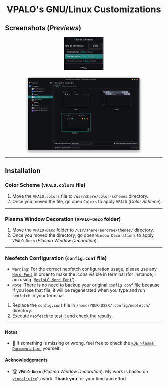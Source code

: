 <h1 align="center">VPALO's GNU/Linux Customizations</h1>

## Screenshots (*Previews*)
<p align="center"><a href="https://github.com/vpalomaresg/VPALO-GNULinuxCustomizations"><img width=25% src="./preview/color-scheme.png" align="center" alt="VPALO-Color-Scheme" /></a></p>
<p align="center"><a href="https://github.com/vpalomaresg/VPALO-GNULinuxCustomizations"><img width=75% src="./preview/window-decoration.png" align="center" alt="VPALO-Window-Decoration" /></a></p>

---

## Installation
### Color Scheme (`VPALO.colors` file)
1. Move the `VPALO.colors` file to `/usr/share/color-schemes` directory.
2. Once you moved the file, go open `Colors` to apply `VPALO` (*Color Scheme*).

---

### Plasma Window Decoration (`VPALO-Deco` folder)
1. Move the `VPALO-Deco` folder to `/usr/share/aurorae/themes/` directory.
2. Once you moved the directory, go open  `Window Decorations` to apply `VPALO-Deco` (*Plasma Window Decoration*).

---

### Neofetch Configuration (`config.conf` file)
- `Warning`: For the correct neofetch configuration usage, please use any [`Nerd Font`](https://www.nerdfonts.com/font-downloads) in order to make the icons visible in terminal (for instance, I am using '[`MesloLG Nerd Font`](https://github.com/ryanoasis/nerd-fonts/releases/download/v3.0.2/Meslo.zip)').
- `Note`: There is no need to backup your original `config.conf` file because if you lose that file, it will be regenerated when you type and run `neofetch` in your terminal.
1. Replace the `config.conf` file in `/home/YOUR-USER/.config/neofetch/` directory.
2. Execute `neofetch` to test it and check the results.

---

#### Notes
- 📝 If something is missing or wrong, feel free to check the [`KDE Plasma Documentation`](https://develop.kde.org/docs/plasma/) yourself.

#### Acknowledgements
- 🏆 **`VPALO-Deco`** (*Plasma Window Decoration*): My work is based on [`vinceliuice`](https://github.com/vinceliuice/MacSonoma-kde)'s work. **Thank you** for your time and effort.
